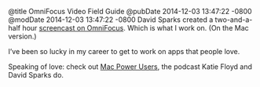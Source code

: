 @title OmniFocus Video Field Guide
@pubDate 2014-12-03 13:47:22 -0800
@modDate 2014-12-03 13:47:22 -0800
David Sparks created a two-and-a-half hour <a href="http://macsparky.com/omnifocus">screencast on OmniFocus</a>. Which is what I work on. (On the Mac version.)

I’ve been so lucky in my career to get to work on apps that people love.

Speaking of love: check out <a href="http://www.macpowerusers.com/">Mac Power Users</a>, the podcast Katie Floyd and David Sparks do.
